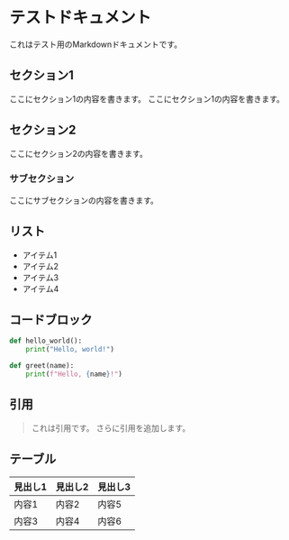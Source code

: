 # テストドキュメント

これはテスト用のMarkdownドキュメントです。

## セクション1

ここにセクション1の内容を書きます。
ここにセクション1の内容を書きます。

## セクション2

ここにセクション2の内容を書きます。

### サブセクション

ここにサブセクションの内容を書きます。

## リスト

- アイテム1
- アイテム2
- アイテム3
- アイテム4

## コードブロック

```python
def hello_world():
    print("Hello, world!")

def greet(name):
    print(f"Hello, {name}!")
```

## 引用

> これは引用です。
> さらに引用を追加します。

## テーブル

| 見出し1 | 見出し2 | 見出し3 |
| ------- | ------- | ------- |
| 内容1   | 内容2   | 内容5   |
| 内容3   | 内容4   | 内容6   |
